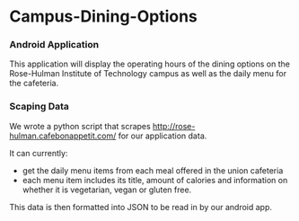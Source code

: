 # Campus-Dining-Options

### Android Application

This application will display the operating hours of the dining options on the Rose-Hulman Institute of Technology campus as well as the daily menu for the cafeteria.

### Scaping Data

We wrote a python script that scrapes http://rose-hulman.cafebonappetit.com/ for our application data.

It can currently:
- get the daily menu items from each meal offered in the union
  cafeteria
- each menu item includes its title, amount of calories and information
  on whether it is vegetarian, vegan or gluten free.

This data is then formatted into JSON to be read in by our android app.
